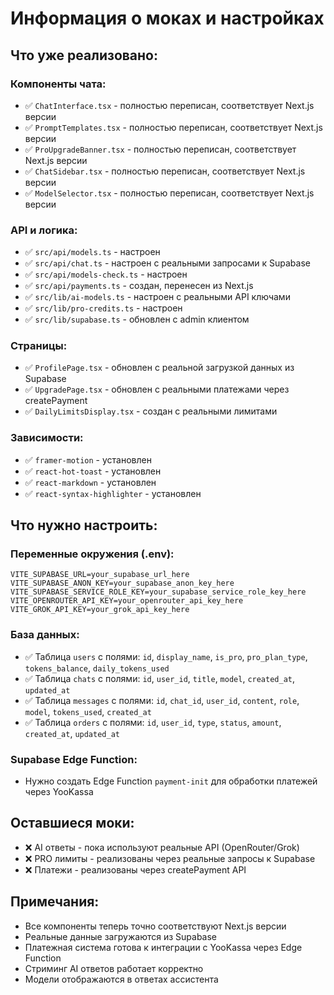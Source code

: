 # Информация о моках и настройках

## Что уже реализовано:

### Компоненты чата:
- ✅ `ChatInterface.tsx` - полностью переписан, соответствует Next.js версии
- ✅ `PromptTemplates.tsx` - полностью переписан, соответствует Next.js версии  
- ✅ `ProUpgradeBanner.tsx` - полностью переписан, соответствует Next.js версии
- ✅ `ChatSidebar.tsx` - полностью переписан, соответствует Next.js версии
- ✅ `ModelSelector.tsx` - полностью переписан, соответствует Next.js версии

### API и логика:
- ✅ `src/api/models.ts` - настроен
- ✅ `src/api/chat.ts` - настроен с реальными запросами к Supabase
- ✅ `src/api/models-check.ts` - настроен
- ✅ `src/api/payments.ts` - создан, перенесен из Next.js
- ✅ `src/lib/ai-models.ts` - настроен с реальными API ключами
- ✅ `src/lib/pro-credits.ts` - настроен
- ✅ `src/lib/supabase.ts` - обновлен с admin клиентом

### Страницы:
- ✅ `ProfilePage.tsx` - обновлен с реальной загрузкой данных из Supabase
- ✅ `UpgradePage.tsx` - обновлен с реальными платежами через createPayment
- ✅ `DailyLimitsDisplay.tsx` - создан с реальными лимитами

### Зависимости:
- ✅ `framer-motion` - установлен
- ✅ `react-hot-toast` - установлен  
- ✅ `react-markdown` - установлен
- ✅ `react-syntax-highlighter` - установлен

## Что нужно настроить:

### Переменные окружения (.env):
```
VITE_SUPABASE_URL=your_supabase_url_here
VITE_SUPABASE_ANON_KEY=your_supabase_anon_key_here
VITE_SUPABASE_SERVICE_ROLE_KEY=your_supabase_service_role_key_here
VITE_OPENROUTER_API_KEY=your_openrouter_api_key_here
VITE_GROK_API_KEY=your_grok_api_key_here
```

### База данных:
- ✅ Таблица `users` с полями: `id`, `display_name`, `is_pro`, `pro_plan_type`, `tokens_balance`, `daily_tokens_used`
- ✅ Таблица `chats` с полями: `id`, `user_id`, `title`, `model`, `created_at`, `updated_at`
- ✅ Таблица `messages` с полями: `id`, `chat_id`, `user_id`, `content`, `role`, `model`, `tokens_used`, `created_at`
- ✅ Таблица `orders` с полями: `id`, `user_id`, `type`, `status`, `amount`, `created_at`, `updated_at`

### Supabase Edge Function:
- Нужно создать Edge Function `payment-init` для обработки платежей через YooKassa

## Оставшиеся моки:
- ❌ AI ответы - пока используют реальные API (OpenRouter/Grok)
- ❌ PRO лимиты - реализованы через реальные запросы к Supabase
- ❌ Платежи - реализованы через createPayment API

## Примечания:
- Все компоненты теперь точно соответствуют Next.js версии
- Реальные данные загружаются из Supabase
- Платежная система готова к интеграции с YooKassa через Edge Function
- Стриминг AI ответов работает корректно
- Модели отображаются в ответах ассистента
